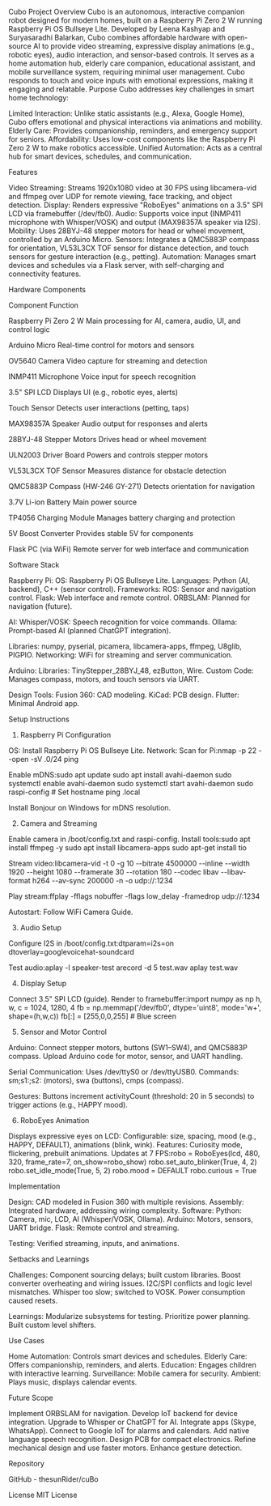 Cubo Project
Overview
Cubo is an autonomous, interactive companion robot designed for modern homes, built on a Raspberry Pi Zero 2 W running Raspberry Pi OS Bullseye Lite. Developed by Leena Kashyap and Suryasaradhi Balarkan, Cubo combines affordable hardware with open-source AI to provide video streaming, expressive display animations (e.g., robotic eyes), audio interaction, and sensor-based controls. It serves as a home automation hub, elderly care companion, educational assistant, and mobile surveillance system, requiring minimal user management. Cubo responds to touch and voice inputs with emotional expressions, making it engaging and relatable.
Purpose
Cubo addresses key challenges in smart home technology:

Limited Interaction: Unlike static assistants (e.g., Alexa, Google Home), Cubo offers emotional and physical interactions via animations and mobility.
Elderly Care: Provides companionship, reminders, and emergency support for seniors.
Affordability: Uses low-cost components like the Raspberry Pi Zero 2 W to make robotics accessible.
Unified Automation: Acts as a central hub for smart devices, schedules, and communication.

Features

Video Streaming: Streams 1920x1080 video at 30 FPS using libcamera-vid and ffmpeg over UDP for remote viewing, face tracking, and object detection.
Display: Renders expressive "RoboEyes" animations on a 3.5" SPI LCD via framebuffer (/dev/fb0).
Audio: Supports voice input (INMP411 microphone with Whisper/VOSK) and output (MAX98357A speaker via I2S).
Mobility: Uses 28BYJ-48 stepper motors for head or wheel movement, controlled by an Arduino Micro.
Sensors: Integrates a QMC5883P compass for orientation, VL53L3CX TOF sensor for distance detection, and touch sensors for gesture interaction (e.g., petting).
Automation: Manages smart devices and schedules via a Flask server, with self-charging and connectivity features.

Hardware Components



Component
Function



Raspberry Pi Zero 2 W
Main processing for AI, camera, audio, UI, and control logic


Arduino Micro
Real-time control for motors and sensors


OV5640 Camera
Video capture for streaming and detection


INMP411 Microphone
Voice input for speech recognition


3.5" SPI LCD
Displays UI (e.g., robotic eyes, alerts)


Touch Sensor
Detects user interactions (petting, taps)


MAX98357A Speaker
Audio output for responses and alerts


28BYJ-48 Stepper Motors
Drives head or wheel movement


ULN2003 Driver Board
Powers and controls stepper motors


VL53L3CX TOF Sensor
Measures distance for obstacle detection


QMC5883P Compass (HW-246 GY-271)
Detects orientation for navigation


3.7V Li-ion Battery
Main power source


TP4056 Charging Module
Manages battery charging and protection


5V Boost Converter
Provides stable 5V for components


Flask PC (via WiFi)
Remote server for web interface and communication


Software Stack

Raspberry Pi:
OS: Raspberry Pi OS Bullseye Lite.
Languages: Python (AI, backend), C++ (sensor control).
Frameworks:
ROS: Sensor and navigation control.
Flask: Web interface and remote control.
ORBSLAM: Planned for navigation (future).


AI:
Whisper/VOSK: Speech recognition for voice commands.
Ollama: Prompt-based AI (planned ChatGPT integration).


Libraries: numpy, pyserial, picamera, libcamera-apps, ffmpeg, U8glib, PIGPIO.
Networking: WiFi for streaming and server communication.


Arduino:
Libraries: TinyStepper_28BYJ_48, ezButton, Wire.
Custom Code: Manages compass, motors, and touch sensors via UART.


Design Tools:
Fusion 360: CAD modeling.
KiCad: PCB design.
Flutter: Minimal Android app.



Setup Instructions
1. Raspberry Pi Configuration

OS: Install Raspberry Pi OS Bullseye Lite.
Network:
Scan for Pi:nmap -p 22 --open -sV <subnet>.0/24
ping <scanned-ip>


Enable mDNS:sudo apt update
sudo apt install avahi-daemon
sudo systemctl enable avahi-daemon
sudo systemctl start avahi-daemon
sudo raspi-config # Set hostname
ping <hostname>.local


Install Bonjour on Windows for mDNS resolution.



2. Camera and Streaming

Enable camera in /boot/config.txt and raspi-config.
Install tools:sudo apt install ffmpeg -y
sudo apt install libcamera-apps
sudo apt-get install tio


Stream video:libcamera-vid -t 0 -g 10 --bitrate 4500000 --inline --width 1920 --height 1080 --framerate 30 --rotation 180 --codec libav --libav-format h264 --av-sync 200000 -n -o udp://<receiver-ip>:1234


Play stream:ffplay -fflags nobuffer -flags low_delay -framedrop udp://<receiver-ip>:1234


Autostart: Follow WiFi Camera Guide.

3. Audio Setup

Configure I2S in /boot/config.txt:dtparam=i2s=on
dtoverlay=googlevoicehat-soundcard


Test audio:aplay -l
speaker-test
arecord -d 5 test.wav
aplay test.wav



4. Display Setup

Connect 3.5" SPI LCD (guide).
Render to framebuffer:import numpy as np
h, w, c = 1024, 1280, 4
fb = np.memmap('/dev/fb0', dtype='uint8', mode='w+', shape=(h,w,c))
fb[:] = [255,0,0,255] # Blue screen



5. Sensor and Motor Control

Arduino:
Connect stepper motors, buttons (SW1–SW4), and QMC5883P compass.
Upload Arduino code for motor, sensor, and UART handling.


Serial Communication:
Uses /dev/ttyS0 or /dev/ttyUSB0.
Commands: sm;s1:<value>;s2:<value> (motors), swa (buttons), cmps (compass).


Gestures:
Buttons increment activityCount (threshold: 20 in 5 seconds) to trigger actions (e.g., HAPPY mood).



6. RoboEyes Animation

Displays expressive eyes on LCD:
Configurable: size, spacing, mood (e.g., HAPPY, DEFAULT), animations (blink, wink).
Features: Curiosity mode, flickering, prebuilt animations.
Updates at 7 FPS:robo = RoboEyes(lcd, 480, 320, frame_rate=7, on_show=robo_show)
robo.set_auto_blinker(True, 4, 2)
robo.set_idle_mode(True, 5, 2)
robo.mood = DEFAULT
robo.curious = True





Implementation

Design: CAD modeled in Fusion 360 with multiple revisions.
Assembly: Integrated hardware, addressing wiring complexity.
Software:
Python: Camera, mic, LCD, AI (Whisper/VOSK, Ollama).
Arduino: Motors, sensors, UART bridge.
Flask: Remote control and streaming.


Testing: Verified streaming, inputs, and animations.

Setbacks and Learnings

Challenges:
Component sourcing delays; built custom libraries.
Boost converter overheating and wiring issues.
I2C/SPI conflicts and logic level mismatches.
Whisper too slow; switched to VOSK.
Power consumption caused resets.


Learnings:
Modularize subsystems for testing.
Prioritize power planning.
Built custom level shifters.



Use Cases

Home Automation: Controls smart devices and schedules.
Elderly Care: Offers companionship, reminders, and alerts.
Education: Engages children with interactive learning.
Surveillance: Mobile camera for security.
Ambient: Plays music, displays calendar events.

Future Scope

Implement ORBSLAM for navigation.
Develop IoT backend for device integration.
Upgrade to Whisper or ChatGPT for AI.
Integrate apps (Skype, WhatsApp).
Connect to Google IoT for alarms and calendars.
Add native language speech recognition.
Design PCB for compact electronics.
Refine mechanical design and use faster motors.
Enhance gesture detection.

Repository

GitHub - thesunRider/cuBo

License
MIT License